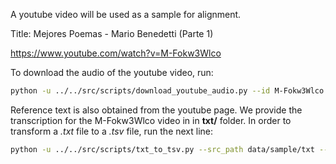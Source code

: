 A youtube video will be used as a sample for alignment.

Title: Mejores Poemas - Mario Benedetti (Parte 1)

https://www.youtube.com/watch?v=M-Fokw3Wlco


To download the audio of the youtube video, run:

```bash
python -u ../../src/scripts/download_youtube_audio.py --id M-Fokw3Wlco
```

Reference text is also obtained from the youtube page. We provide the transcription for the M-Fokw3Wlco video in in **txt/** folder. In order to transform a *.txt* file to a *.tsv* file, run the next line:

```bash
python -u ../../src/scripts/txt_to_tsv.py --src_path data/sample/txt --dst_path data/sample/tsv --database_name benedetti
```